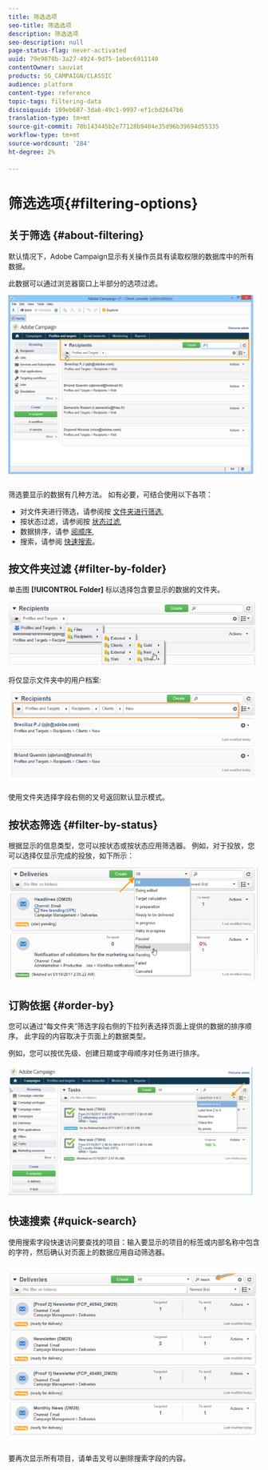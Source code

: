 ```yaml
---
title: 筛选选项
seo-title: 筛选选项
description: 筛选选项
seo-description: null
page-status-flag: never-activated
uuid: 79e9870b-3a27-4924-9d75-1ebec6911140
contentOwner: sauviat
products: SG_CAMPAIGN/CLASSIC
audience: platform
content-type: reference
topic-tags: filtering-data
discoiquuid: 199eb687-3da6-49c1-9997-ef1cbd2647b6
translation-type: tm+mt
source-git-commit: 70b143445b2e77128b9404e35d96b39694d55335
workflow-type: tm+mt
source-wordcount: '284'
ht-degree: 2%

---
```



# 筛选选项{#filtering-options}

## 关于筛选 {#about-filtering}

默认情况下，Adobe Campaign显示有关操作员具有读取权限的数据库中的所有数据。

此数据可以通过浏览器窗口上半部分的选项过滤。

![](assets/filter_web_zone.png)

筛选要显示的数据有几种方法。 如有必要，可结合使用以下各项：

* 对文件夹进行筛选，请参阅按 [文件夹进行筛选](#filter-by-folder),
* 按状态过滤，请参阅按 [状态过滤](#filter-by-status),
* 数据排序，请参 [阅顺序](#order-by),
* 搜索，请参阅 [快速搜索](#quick-search)。

## 按文件夹过滤 {#filter-by-folder}

单击图 **[!UICONTROL Folder]** 标以选择包含要显示的数据的文件夹。

![](assets/filter_web_select_folder.png)

将仅显示文件夹中的用户档案:

![](assets/filter_web_folder_display.png)

使用文件夹选择字段右侧的叉号返回默认显示模式。

## 按状态筛选 {#filter-by-status}

根据显示的信息类型，您可以按状态或按状态应用筛选器。 例如，对于投放，您可以选择仅显示完成的投放，如下所示：

![](assets/d_ncs_user_interface_filter_delivery.png)

## 订购依据 {#order-by}

您可以通过“每文件夹”筛选字段右侧的下拉列表选择页面上提供的数据的排序顺序。 此字段的内容取决于页面上的数据类型。

例如，您可以按优先级、创建日期或字母顺序对任务进行排序。

![](assets/order_data_sample.png)

## 快速搜索 {#quick-search}

使用搜索字段快速访问要查找的项目：输入要显示的项目的标签或内部名称中包含的字符，然后确认对页面上的数据应用自动筛选器。

![](assets/d_ncs_user_interface_filter_search.png)

要再次显示所有项目，请单击叉号以删除搜索字段的内容。
